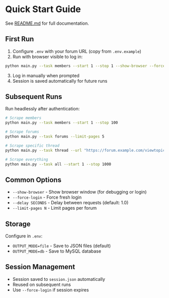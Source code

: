 # Quick Start Guide

See [README.md](README.md) for full documentation.

## First Run

1. Configure `.env` with your forum URL (copy from `.env.example`)
2. Run with browser visible to log in:
```bash
python main.py --task members --start 1 --stop 1 --show-browser --force-login
```
3. Log in manually when prompted
4. Session is saved automatically for future runs

## Subsequent Runs

Run headlessly after authentication:

```bash
# Scrape members
python main.py --task members --start 1 --stop 100

# Scrape forums
python main.py --task forums --limit-pages 5

# Scrape specific thread
python main.py --task thread --url "https://forum.example.com/viewtopic.php?t=12345"

# Scrape everything
python main.py --task all --start 1 --stop 1000
```

## Common Options

- `--show-browser` - Show browser window (for debugging or login)
- `--force-login` - Force fresh login
- `--delay SECONDS` - Delay between requests (default: 1.0)
- `--limit-pages N` - Limit pages per forum

## Storage

Configure in `.env`:
- `OUTPUT_MODE=file` - Save to JSON files (default)
- `OUTPUT_MODE=db` - Save to MySQL database

## Session Management

- Session saved to `session.json` automatically
- Reused on subsequent runs
- Use `--force-login` if session expires
